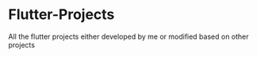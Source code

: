 # Flutter-Projects
 All the flutter projects either developed by me or modified based on other projects
